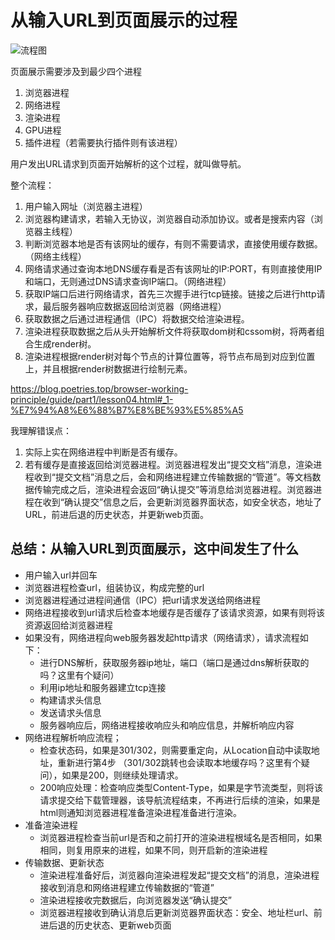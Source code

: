 # 从输入URL到页面展示的过程

![流程图](https://static001.geekbang.org/resource/image/92/5d/92d73c75308e50d5c06ad44612bcb45d.png)

页面展示需要涉及到最少四个进程

1. 浏览器进程
2. 网络进程
3. 渲染进程
4. GPU进程
5. 插件进程（若需要执行插件则有该进程）

用户发出URL请求到页面开始解析的这个过程，就叫做导航。

整个流程：

1. 用户输入网址（浏览器主进程）
2. 浏览器构建请求，若输入无协议，浏览器自动添加协议。或者是搜索内容（浏览器主线程）
3. 判断浏览器本地是否有该网址的缓存，有则不需要请求，直接使用缓存数据。（网络主线程）
4. 网络请求通过查询本地DNS缓存看是否有该网址的IP:PORT，有则直接使用IP和端口，无则通过DNS请求查询IP端口。（网络进程）
5. 获取IP端口后进行网络请求，首先三次握手进行tcp链接。链接之后进行http请求，最后服务器响应数据返回给浏览器（网络进程）
6. 获取数据之后通过进程通信（IPC）将数据交给渲染进程。
7. 渲染进程获取数据之后从头开始解析文件将获取dom树和cssom树，将两者组合生成render树。
8. 渲染进程根据render树对每个节点的计算位置等，将节点布局到对应到位置上，并且根据render树数据进行绘制元素。

<https://blog.poetries.top/browser-working-principle/guide/part1/lesson04.html#_1-%E7%94%A8%E6%88%B7%E8%BE%93%E5%85%A5>

我理解错误点：

1. 实际上实在网络进程中判断是否有缓存。
2. 若有缓存是直接返回给浏览器进程。浏览器进程发出“提交文档”消息，渲染进程收到“提交文档”消息之后，会和网络进程建立传输数据的“管道”。等文档数据传输完成之后，渲染进程会返回“确认提交”等消息给浏览器进程。浏览器进程在收到“确认提交”信息之后，会更新浏览器界面状态，如安全状态，地址了URL，前进后退的历史状态，并更新web页面。

## 总结：从输入URL到页面展示，这中间发生了什么

- 用户输入url并回车
- 浏览器进程检查url，组装协议，构成完整的url
- 浏览器进程通过进程间通信（IPC）把url请求发送给网络进程
- 网络进程接收到url请求后检查本地缓存是否缓存了该请求资源，如果有则将该资源返回给浏览器进程
- 如果没有，网络进程向web服务器发起http请求（网络请求），请求流程如下：
  - 进行DNS解析，获取服务器ip地址，端口（端口是通过dns解析获取的吗？这里有个疑问）
  - 利用ip地址和服务器建立tcp连接
  - 构建请求头信息
  - 发送请求头信息
  - 服务器响应后，网络进程接收响应头和响应信息，并解析响应内容
- 网络进程解析响应流程；
  - 检查状态码，如果是301/302，则需要重定向，从Location自动中读取地址，重新进行第4步 （301/302跳转也会读取本地缓存吗？这里有个疑问），如果是200，则继续处理请求。
  - 200响应处理：检查响应类型Content-Type，如果是字节流类型，则将该请求提交给下载管理器，该导航流程结束，不再进行后续的渲染，如果是html则通知浏览器进程准备渲染进程准备进行渲染。
- 准备渲染进程
  - 浏览器进程检查当前url是否和之前打开的渲染进程根域名是否相同，如果相同，则复用原来的进程，如果不同，则开启新的渲染进程
- 传输数据、更新状态
  - 渲染进程准备好后，浏览器向渲染进程发起“提交文档”的消息，渲染进程接收到消息和网络进程建立传输数据的“管道”
  - 渲染进程接收完数据后，向浏览器发送“确认提交”
  - 浏览器进程接收到确认消息后更新浏览器界面状态：安全、地址栏url、前进后退的历史状态、更新web页面
